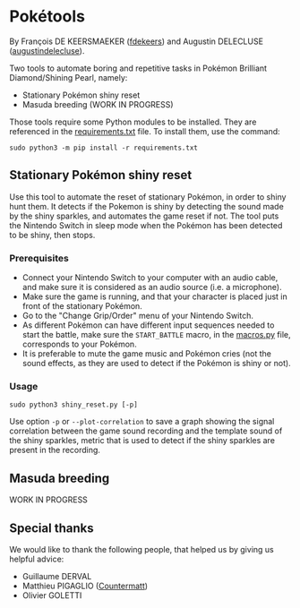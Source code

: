 # Pokétools

By François DE KEERSMAEKER ([fdekeers](https://github.com/fdekeers))
and Augustin DELECLUSE ([augustindelecluse](https://github.com/augustindelecluse)).

Two tools to automate boring and repetitive tasks in Pokémon Brilliant Diamond/Shining Pearl,
namely:
- Stationary Pokémon shiny reset
- Masuda breeding (WORK IN PROGRESS)

Those tools require some Python modules to be installed.
They are referenced in the [requirements.txt](requirements.txt) file.
To install them, use the command:
```shell
sudo python3 -m pip install -r requirements.txt
```

## Stationary Pokémon shiny reset

Use this tool to automate the reset of stationary Pokémon,
in order to shiny hunt them.
It detects if the Pokemon is shiny by detecting the sound made by the shiny sparkles,
and automates the game reset if not.
The tool puts the Nintendo Switch in sleep mode
when the Pokémon has been detected to be shiny,
then stops.

### Prerequisites

- Connect your Nintendo Switch to your computer with an audio cable,
and make sure it is considered as an audio source (i.e. a microphone).
- Make sure the game is running,
and that your character is placed just in front of the stationary Pokémon.
- Go to the "Change Grip/Order" menu of your Nintendo Switch.
- As different Pokémon can have different input sequences needed to start the battle,
make sure the `START_BATTLE` macro, in the [macros.py](macros.py) file,
corresponds to your Pokémon.
- It is preferable to mute the game music and Pokémon cries
(not the sound effects, as they are used to detect if the Pokémon is shiny or not).

### Usage
```shell
sudo python3 shiny_reset.py [-p]
```

Use option `-p` or `--plot-correlation` to save a graph showing the signal correlation
between the game sound recording and the template sound of the shiny sparkles,
metric that is used to detect if the shiny sparkles are present in the recording.


## Masuda breeding

WORK IN PROGRESS


## Special thanks

We would like to thank the following people,
that helped us by giving us helpful advice:
- Guillaume DERVAL
- Matthieu PIGAGLIO ([Countermatt](https://github.com/Countermatt))
- Olivier GOLETTI